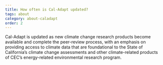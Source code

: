 ```yaml
---
title: How often is Cal-Adapt updated?
tags: about
category: about-caladapt
order: 2
---
```


Cal-Adapt is updated as new climate change research products become available and complete the peer-review process, with an emphasis on providing access to climate data that are foundational to the State of California’s climate change assessments and other climate-related products of CEC’s energy-related environmental research program.
